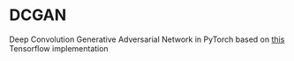 # DCGAN
Deep Convolution Generative Adversarial Network in PyTorch based on [this](https://github.com/carpedm20/DCGAN-tensorflow) Tensorflow implementation
